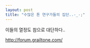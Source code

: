 ```yaml
---
layout: post
title: "수많은 톤 연구가들의 집단..-_-;"
---
```


이들의 열정도 참으로 대단하다..

http://forum.grailtone.com/

